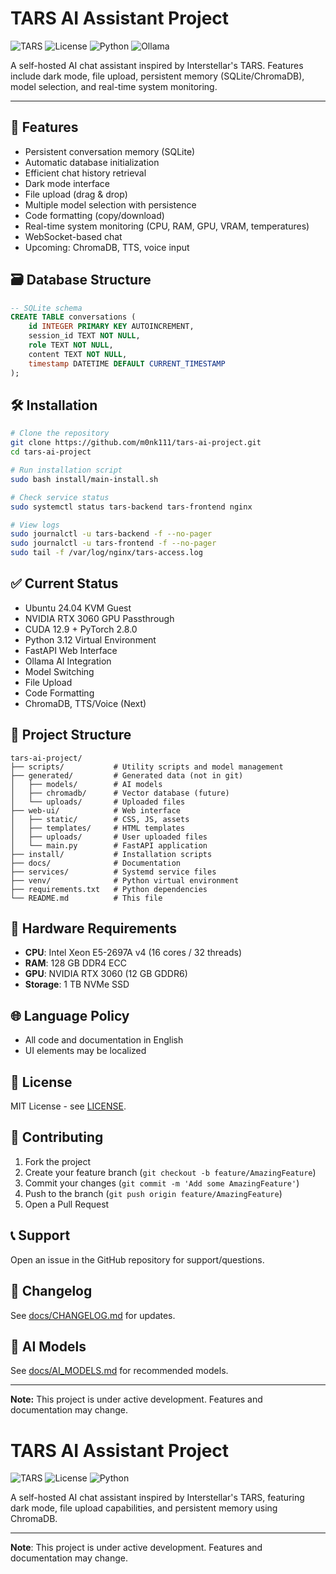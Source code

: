 # TARS AI Assistant Project

![TARS](https://img.shields.io/badge/Project-TARS_AI-blue)
![License](https://img.shields.io/badge/License-MIT-green)
![Python](https://img.shields.io/badge/Python-3.12-blue)
![Ollama](https://img.shields.io/badge/Ollama-Enabled-green)

A self-hosted AI chat assistant inspired by Interstellar's TARS. Features include dark mode, file upload, persistent memory (SQLite/ChromaDB), model selection, and real-time system monitoring.

---

## 🚀 Features

- Persistent conversation memory (SQLite)
- Automatic database initialization
- Efficient chat history retrieval
- Dark mode interface
- File upload (drag & drop)
- Multiple model selection with persistence
- Code formatting (copy/download)
- Real-time system monitoring (CPU, RAM, GPU, VRAM, temperatures)
- WebSocket-based chat
- Upcoming: ChromaDB, TTS, voice input

## 🗃️ Database Structure

```sql
-- SQLite schema
CREATE TABLE conversations (
    id INTEGER PRIMARY KEY AUTOINCREMENT,
    session_id TEXT NOT NULL,
    role TEXT NOT NULL,
    content TEXT NOT NULL,
    timestamp DATETIME DEFAULT CURRENT_TIMESTAMP
);
```

## 🛠️ Installation

```bash
# Clone the repository
git clone https://github.com/m0nk111/tars-ai-project.git
cd tars-ai-project

# Run installation script
sudo bash install/main-install.sh

# Check service status
sudo systemctl status tars-backend tars-frontend nginx

# View logs
sudo journalctl -u tars-backend -f --no-pager
sudo journalctl -u tars-frontend -f --no-pager
sudo tail -f /var/log/nginx/tars-access.log
```

## ✅ Current Status

- Ubuntu 24.04 KVM Guest
- NVIDIA RTX 3060 GPU Passthrough
- CUDA 12.9 + PyTorch 2.8.0
- Python 3.12 Virtual Environment
- FastAPI Web Interface
- Ollama AI Integration
- Model Switching
- File Upload
- Code Formatting
- ChromaDB, TTS/Voice (Next)

## 📁 Project Structure

```text
tars-ai-project/
├── scripts/           # Utility scripts and model management
├── generated/         # Generated data (not in git)
│   ├── models/        # AI models
│   ├── chromadb/      # Vector database (future)
│   └── uploads/       # Uploaded files
├── web-ui/            # Web interface
│   ├── static/        # CSS, JS, assets
│   ├── templates/     # HTML templates
│   ├── uploads/       # User uploaded files
│   └── main.py        # FastAPI application
├── install/           # Installation scripts
├── docs/              # Documentation
├── services/          # Systemd service files
├── venv/              # Python virtual environment
├── requirements.txt   # Python dependencies
└── README.md          # This file
```

## 🔧 Hardware Requirements

- **CPU**: Intel Xeon E5-2697A v4 (16 cores / 32 threads)
- **RAM**: 128 GB DDR4 ECC
- **GPU**: NVIDIA RTX 3060 (12 GB GDDR6)
- **Storage**: 1 TB NVMe SSD

## 🌐 Language Policy

- All code and documentation in English
- UI elements may be localized

## 📜 License

MIT License - see [LICENSE](LICENSE).

## 🤝 Contributing

1. Fork the project
2. Create your feature branch (`git checkout -b feature/AmazingFeature`)
3. Commit your changes (`git commit -m 'Add some AmazingFeature'`)
4. Push to the branch (`git push origin feature/AmazingFeature`)
5. Open a Pull Request

## 📞 Support

Open an issue in the GitHub repository for support/questions.

## 🔄 Changelog

See [docs/CHANGELOG.md](docs/CHANGELOG.md) for updates.

## 🤖 AI Models

See [docs/AI_MODELS.md](docs/AI_MODELS.md) for recommended models.

---

**Note:** This project is under active development. Features and documentation may change.
# TARS AI Assistant Project

![TARS](https://img.shields.io/badge/Project-TARS_AI-blue)
![License](https://img.shields.io/badge/License-MIT-green)
![Python](https://img.shields.io/badge/Python-3.10%2B-blue)

A self-hosted AI chat assistant inspired by Interstellar's TARS, featuring dark mode, file upload capabilities, and persistent memory using ChromaDB.


---

**Note**: This project is under active development. Features and documentation may change.
